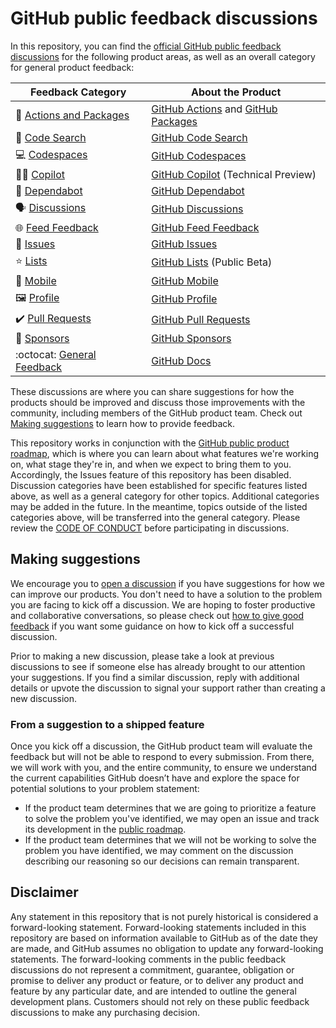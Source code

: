# GitHub public feedback discussions

In this repository, you can find the [official GitHub public feedback discussions](https://github.com/github/feedback/discussions) for the following product areas, as well as an overall category for general product feedback:

| **Feedback Category** | **About the Product** 	|
|---	|---	|
| 🚢  [Actions and Packages](https://github.com/github/feedback/discussions/categories/actions-and-packages-feedback) 	| [GitHub Actions](https://github.com/features/actions) and [GitHub Packages](https://github.com/features/packages) |
| 🔎  [Code Search](https://github.com/github/feedback/discussions/categories/code-search-feedback) 	| [GitHub Code Search](https://cs.github.com/about) 	|
| 💻  [Codespaces](https://github.com/github/feedback/discussions/categories/codespaces-feedback) 	| [GitHub Codespaces](https://github.com/features/codespaces) 	|
| 👩‍✈️  [Copilot](https://github.com/github/feedback/discussions/categories/copilot-feedback)   	| [GitHub Copilot](https://copilot.github.com/) (Technical Preview) 	|
| 🤖  [Dependabot](https://github.com/github/feedback/discussions/categories/dependabot-feedback) 	| [GitHub Dependabot](https://github.com/features/security) 	|
| 🗣️  [Discussions](https://github.com/github/feedback/discussions/categories/discussions-feedback)  	| [GitHub Discussions](https://docs.github.com/en/discussions) 	|
| 🌐  [Feed Feedback](https://github.com/github/feedback/discussions/categories/feed-feedback)  	| [GitHub Feed Feedback](https://github.blog/2022-03-22-improving-your-github-feed/) 	|
| 🐙  [Issues](https://github.com/github/feedback/discussions/categories/issues-feedback) 	| [GitHub Issues](https://github.com/features/issues) 	|
| ⭐  [Lists](https://github.com/github/feedback/discussions/categories/lists-feedback) 	| [GitHub Lists](https://docs.github.com/en/get-started/exploring-projects-on-github/saving-repositories-with-stars#organizing-starred-repositories-with-lists) (Public Beta) 	|
| 📱  [Mobile](https://github.com/github/feedback/discussions/categories/mobile-feedback) 	| [GitHub Mobile](https://github.com/mobile) 	|
|  🖼️  [Profile](https://github.com/github/feedback/discussions/categories/profile-feedback)  	| [GitHub Profile](https://docs.github.com/en/account-and-profile/setting-up-and-managing-your-github-profile/customizing-your-profile/about-your-profile) 	|
| ✔️  [Pull Requests](https://github.com/github/feedback/discussions/categories/pull-requests-feedback) 	| [GitHub Pull Requests](https://docs.github.com/en/github/collaborating-with-pull-requests/proposing-changes-to-your-work-with-pull-requests/about-pull-requests) 	|
|  💖  [Sponsors](https://github.com/github/feedback/discussions/categories/sponsors-feedback) 	| [GitHub Sponsors](https://github.com/sponsors) 	|
| :octocat:  [General Feedback](https://github.com/github/feedback/discussions/categories/general-feedback) 	| [GitHub Docs](https://docs.github.com/en) |

These discussions are where you can share suggestions for how the products should be improved and discuss those improvements with the community, including members of the GitHub product team. Check out [Making suggestions](#making-suggestions) to learn how to provide feedback.

This repository works in conjunction with the [GitHub public product roadmap](https://github.com/github/roadmap), which is where you can learn about what features we're working on, what stage they're in, and when we expect to bring them to you. Accordingly, the Issues feature of this repository has been disabled. Discussion categories have been established for specific features listed above, as well as a general category for other topics. Additional categories may be added in the future. In the meantime, topics outside of the listed categories above, will be transferred into the general category. Please review the [CODE OF CONDUCT](CODE_OF_CONDUCT.md) before participating in discussions.

## Making suggestions

We encourage you to [open a discussion](https://github.com/github/feedback/discussions) if you have suggestions for how we can improve our products. You don't need to have a solution to the problem you are facing to kick off a discussion. We are hoping to foster productive and collaborative conversations, so please check out [how to give good feedback](https://github.com/github/feedback/discussions/1) if you want some guidance on how to kick off a successful discussion.

Prior to making a new discussion, please take a look at previous discussions to see if someone else has already brought to our attention your suggestions. If you find a similar discussion, reply with additional details or upvote the discussion to signal your support rather than creating a new discussion.

### From a suggestion to a shipped feature

Once you kick off a discussion, the GitHub product team will evaluate the feedback but will not be able to respond to every submission. From there, we will work with you, and the entire community, to ensure we understand the current capabilities GitHub doesn’t have and explore the space for potential solutions to your problem statement:

- If the product team determines that we are going to prioritize a feature to solve the problem you've identified, we may open an issue and track its development in the [public roadmap](https://github.com/github/roadmap).
- If the product team determines that we will not be working to solve the problem you have identified, we may comment on the discussion describing our reasoning so our decisions can remain transparent.

## Disclaimer

Any statement in this repository that is not purely historical is considered a forward-looking statement. Forward-looking statements included in this repository are based on information available to GitHub as of the date they are made, and GitHub assumes no obligation to update any forward-looking statements. The forward-looking comments in the public feedback discussions do not represent a commitment, guarantee, obligation or promise to deliver any product or feature, or to deliver any product and feature by any particular date, and are intended to outline the general development plans. Customers should not rely on these public feedback discussions to make any purchasing decision.

